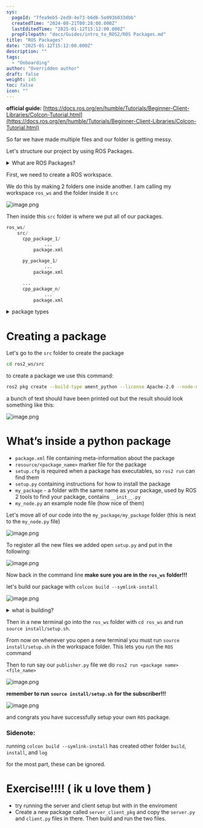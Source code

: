 ```yaml
---
sys:
  pageId: "7fea9eb5-2ed9-4e73-b6d6-5e093b833dbb"
  createdTime: "2024-08-21T00:28:00.000Z"
  lastEditedTime: "2025-01-12T15:12:00.000Z"
  propFilepath: "docs/Guides/intro_to_ROS2/ROS Packages.md"
title: "ROS Packages"
date: "2025-01-12T15:12:00.000Z"
description: ""
tags:
  - "Onboarding"
author: "Overridden author"
draft: false
weight: 145
toc: false
icon: ""
---
```


**official guide:** [https://docs.ros.org/en/humble/Tutorials/Beginner-Client-Libraries/Colcon-Tutorial.html](https://docs.ros.org/en/humble/Tutorials/Beginner-Client-Libraries/Colcon-Tutorial.html)

So far we have made multiple files and our folder is getting messy.

Let's structure our project by using ROS Packages.

<details>

<summary>What are ROS Packages?</summary>

ROS Packages are, as the name implies, packages of code that are highly sharable between ROS developers.

They consist of a folder, `package.xml` file, and source code

```python
      cpp_package_1/
		      ... imagine much code files here ..
          package.xml
```

</details>

First, we need to create a ROS workspace.

We do this by making 2 folders one inside another. I am calling my workspace `ros_ws` and the folder inside it `src`

![image.png](https://prod-files-secure.s3.us-west-2.amazonaws.com/d518164a-d88e-44d1-a4ee-3adb3bd8bce0/70706947-fd18-4537-a67b-e12946812d31/image.png?X-Amz-Algorithm=AWS4-HMAC-SHA256&X-Amz-Content-Sha256=UNSIGNED-PAYLOAD&X-Amz-Credential=ASIAZI2LB4663C5RWBPW%2F20250405%2Fus-west-2%2Fs3%2Faws4_request&X-Amz-Date=20250405T032246Z&X-Amz-Expires=3600&X-Amz-Security-Token=IQoJb3JpZ2luX2VjEKv%2F%2F%2F%2F%2F%2F%2F%2F%2F%2FwEaCXVzLXdlc3QtMiJGMEQCIFdSTHbBj9fVc8E3tQKA50fV%2Bim6Ab%2FBYWwE%2BjJt8Dm6AiAqS432h%2Fz6WivlfgsNILwu3e1cQiITz%2Bu3Ym9Hzq7HOSr%2FAwgkEAAaDDYzNzQyMzE4MzgwNSIMBt2xVEv9VLeRhCy7KtwD%2BG9u%2FpcTt7PEe47AnF93mT20CIRsfnCwr86aLStaiQJ8KR%2FI%2FNiTCMlW5oVBla3JWlzzB4xa8XaBo%2Fj9t2E9jMXdPFjBRVrghbx8dzQSu6UBbsAP01QPWgYE1Yn69jU9QglvmvRak%2B3Nt1bEWVbdJXKhtkM61p9ICXQX1dnCvjH0O2mTkuFjr%2BYq%2F2q0myYww07t1oJHvwT0HXEO0hgPQeKBuUofAVon8Wov7EMpXz047%2FhAc9xHnDUjGG4D2osrPv%2Bu7uvMMmIPgUlefsLbj4N8XVLB1kzQAB8j9yTJ09I3w%2Bj8EXQCLeZYV6w68PXYWTrNmZMcCEzGWiRV1jEfXh%2BQzB86IYyZ%2B4v%2BG1RCxAsxOHPqv9cR95mIT7ruTvZD1icdVmyfdLC20LTKVk8KPzrK6jqm69Wk7cc6xhpEJHSKQMTrZHxQSh%2BBjCwkniRUJ%2BwHyQWy6ii8ujsKR%2FSzDvijtSbZ2hih%2FOPJYdiFRo2prDy9y3QcAkN5g%2FCx%2FIOOGuj8YJX8QAIU0tK%2BboP9jcb1qHPuKefR3rQshFjdeRsJcbgGdYxJjI0zqX%2FU%2FMEsbnrT55qpWAM0GCQ2j%2Fic%2Ff2MyeR3C1HmKYcz9oZdTA3QDDAXOeiUdzLQxuUwurzCvwY6pgH8ey9Or%2B3g9bY281Ij%2F%2Fgd%2Bu91XUqcUReSPoixToYM2wNhxUYfjAvh44%2BDoWRzMNdLJOMGL4qRUmO9o1e47Fignt%2F%2FBO5ot9%2Fvv61TWu3sIElXqATR7nyUzCewoRqbGlzoNL%2BDeh%2B9zLuJc2N2C7udeXth0pVvPItTIZIcUTWt0MaN8Lw2UDzG%2BjPUeum%2BfNQ2xba4R4ku2D%2F20v%2BHThJ7MI36nRO1&X-Amz-Signature=fa844ba915921da7b66aba63b78280b15113c451cd65ff0236dd17f79ecb9546&X-Amz-SignedHeaders=host&x-id=GetObject)

Then inside this `src` folder is where we put all of our packages.

```python
ros_ws/
    src/
      cpp_package_1/
		      ...
          package.xml

      py_package_1/
		      ...
          package.xml

      ...
      cpp_package_n/
		      ...
          package.xml

```

<details>

<summary>package types</summary>

packages can be either `C++` or python.

the intern file structure is different for each but for this guide we will stick to creating python packages

</details>

# Creating a package

Let's go to the `src` folder to create the package

```bash
cd ros2_ws/src
```

to create a package we use this command:

```bash
ros2 pkg create --build-type ament_python --license Apache-2.0 --node-name my_node my_package
```

a bunch of text should have been printed out but the result should look something like this:

![image.png](https://prod-files-secure.s3.us-west-2.amazonaws.com/d518164a-d88e-44d1-a4ee-3adb3bd8bce0/e6cf1e3f-8512-4a3e-b131-079f800bf3e8/image.png?X-Amz-Algorithm=AWS4-HMAC-SHA256&X-Amz-Content-Sha256=UNSIGNED-PAYLOAD&X-Amz-Credential=ASIAZI2LB4663C5RWBPW%2F20250405%2Fus-west-2%2Fs3%2Faws4_request&X-Amz-Date=20250405T032246Z&X-Amz-Expires=3600&X-Amz-Security-Token=IQoJb3JpZ2luX2VjEKv%2F%2F%2F%2F%2F%2F%2F%2F%2F%2FwEaCXVzLXdlc3QtMiJGMEQCIFdSTHbBj9fVc8E3tQKA50fV%2Bim6Ab%2FBYWwE%2BjJt8Dm6AiAqS432h%2Fz6WivlfgsNILwu3e1cQiITz%2Bu3Ym9Hzq7HOSr%2FAwgkEAAaDDYzNzQyMzE4MzgwNSIMBt2xVEv9VLeRhCy7KtwD%2BG9u%2FpcTt7PEe47AnF93mT20CIRsfnCwr86aLStaiQJ8KR%2FI%2FNiTCMlW5oVBla3JWlzzB4xa8XaBo%2Fj9t2E9jMXdPFjBRVrghbx8dzQSu6UBbsAP01QPWgYE1Yn69jU9QglvmvRak%2B3Nt1bEWVbdJXKhtkM61p9ICXQX1dnCvjH0O2mTkuFjr%2BYq%2F2q0myYww07t1oJHvwT0HXEO0hgPQeKBuUofAVon8Wov7EMpXz047%2FhAc9xHnDUjGG4D2osrPv%2Bu7uvMMmIPgUlefsLbj4N8XVLB1kzQAB8j9yTJ09I3w%2Bj8EXQCLeZYV6w68PXYWTrNmZMcCEzGWiRV1jEfXh%2BQzB86IYyZ%2B4v%2BG1RCxAsxOHPqv9cR95mIT7ruTvZD1icdVmyfdLC20LTKVk8KPzrK6jqm69Wk7cc6xhpEJHSKQMTrZHxQSh%2BBjCwkniRUJ%2BwHyQWy6ii8ujsKR%2FSzDvijtSbZ2hih%2FOPJYdiFRo2prDy9y3QcAkN5g%2FCx%2FIOOGuj8YJX8QAIU0tK%2BboP9jcb1qHPuKefR3rQshFjdeRsJcbgGdYxJjI0zqX%2FU%2FMEsbnrT55qpWAM0GCQ2j%2Fic%2Ff2MyeR3C1HmKYcz9oZdTA3QDDAXOeiUdzLQxuUwurzCvwY6pgH8ey9Or%2B3g9bY281Ij%2F%2Fgd%2Bu91XUqcUReSPoixToYM2wNhxUYfjAvh44%2BDoWRzMNdLJOMGL4qRUmO9o1e47Fignt%2F%2FBO5ot9%2Fvv61TWu3sIElXqATR7nyUzCewoRqbGlzoNL%2BDeh%2B9zLuJc2N2C7udeXth0pVvPItTIZIcUTWt0MaN8Lw2UDzG%2BjPUeum%2BfNQ2xba4R4ku2D%2F20v%2BHThJ7MI36nRO1&X-Amz-Signature=6feb3d97ed874d3e6d4e2673c22da4466fcac147d5d4075057aaae0fa30088a4&X-Amz-SignedHeaders=host&x-id=GetObject)

# What’s inside a python package

- `package.xml` file containing meta-information about the package
- `resource/<package_name>` marker file for the package
- `setup.cfg` is required when a package has executables, so `ros2 run` can find them
- `setup.py` containing instructions for how to install the package
- `my_package` - a folder with the same name as your package, used by ROS 2 tools to find your package, contains `__init__.py`
- `my_node.py` an example node file (how nice of them)

Let's move all of our code into the `my_package/my_package` folder (this is next to the `my_node.py` file)

![image.png](https://prod-files-secure.s3.us-west-2.amazonaws.com/d518164a-d88e-44d1-a4ee-3adb3bd8bce0/9ce58f11-0da9-4d3e-b86d-506a9685d378/image.png?X-Amz-Algorithm=AWS4-HMAC-SHA256&X-Amz-Content-Sha256=UNSIGNED-PAYLOAD&X-Amz-Credential=ASIAZI2LB4663C5RWBPW%2F20250405%2Fus-west-2%2Fs3%2Faws4_request&X-Amz-Date=20250405T032246Z&X-Amz-Expires=3600&X-Amz-Security-Token=IQoJb3JpZ2luX2VjEKv%2F%2F%2F%2F%2F%2F%2F%2F%2F%2FwEaCXVzLXdlc3QtMiJGMEQCIFdSTHbBj9fVc8E3tQKA50fV%2Bim6Ab%2FBYWwE%2BjJt8Dm6AiAqS432h%2Fz6WivlfgsNILwu3e1cQiITz%2Bu3Ym9Hzq7HOSr%2FAwgkEAAaDDYzNzQyMzE4MzgwNSIMBt2xVEv9VLeRhCy7KtwD%2BG9u%2FpcTt7PEe47AnF93mT20CIRsfnCwr86aLStaiQJ8KR%2FI%2FNiTCMlW5oVBla3JWlzzB4xa8XaBo%2Fj9t2E9jMXdPFjBRVrghbx8dzQSu6UBbsAP01QPWgYE1Yn69jU9QglvmvRak%2B3Nt1bEWVbdJXKhtkM61p9ICXQX1dnCvjH0O2mTkuFjr%2BYq%2F2q0myYww07t1oJHvwT0HXEO0hgPQeKBuUofAVon8Wov7EMpXz047%2FhAc9xHnDUjGG4D2osrPv%2Bu7uvMMmIPgUlefsLbj4N8XVLB1kzQAB8j9yTJ09I3w%2Bj8EXQCLeZYV6w68PXYWTrNmZMcCEzGWiRV1jEfXh%2BQzB86IYyZ%2B4v%2BG1RCxAsxOHPqv9cR95mIT7ruTvZD1icdVmyfdLC20LTKVk8KPzrK6jqm69Wk7cc6xhpEJHSKQMTrZHxQSh%2BBjCwkniRUJ%2BwHyQWy6ii8ujsKR%2FSzDvijtSbZ2hih%2FOPJYdiFRo2prDy9y3QcAkN5g%2FCx%2FIOOGuj8YJX8QAIU0tK%2BboP9jcb1qHPuKefR3rQshFjdeRsJcbgGdYxJjI0zqX%2FU%2FMEsbnrT55qpWAM0GCQ2j%2Fic%2Ff2MyeR3C1HmKYcz9oZdTA3QDDAXOeiUdzLQxuUwurzCvwY6pgH8ey9Or%2B3g9bY281Ij%2F%2Fgd%2Bu91XUqcUReSPoixToYM2wNhxUYfjAvh44%2BDoWRzMNdLJOMGL4qRUmO9o1e47Fignt%2F%2FBO5ot9%2Fvv61TWu3sIElXqATR7nyUzCewoRqbGlzoNL%2BDeh%2B9zLuJc2N2C7udeXth0pVvPItTIZIcUTWt0MaN8Lw2UDzG%2BjPUeum%2BfNQ2xba4R4ku2D%2F20v%2BHThJ7MI36nRO1&X-Amz-Signature=a2c558933a6c8bb711faf8a18a92a46f6c606344e9ab77ba339b1fee9b8d9abc&X-Amz-SignedHeaders=host&x-id=GetObject)

To register all the new files we added open `setup.py` and put in the following:

![image.png](https://prod-files-secure.s3.us-west-2.amazonaws.com/d518164a-d88e-44d1-a4ee-3adb3bd8bce0/1cd7c262-4cae-4496-9d75-c178537d24a2/image.png?X-Amz-Algorithm=AWS4-HMAC-SHA256&X-Amz-Content-Sha256=UNSIGNED-PAYLOAD&X-Amz-Credential=ASIAZI2LB4663C5RWBPW%2F20250405%2Fus-west-2%2Fs3%2Faws4_request&X-Amz-Date=20250405T032246Z&X-Amz-Expires=3600&X-Amz-Security-Token=IQoJb3JpZ2luX2VjEKv%2F%2F%2F%2F%2F%2F%2F%2F%2F%2FwEaCXVzLXdlc3QtMiJGMEQCIFdSTHbBj9fVc8E3tQKA50fV%2Bim6Ab%2FBYWwE%2BjJt8Dm6AiAqS432h%2Fz6WivlfgsNILwu3e1cQiITz%2Bu3Ym9Hzq7HOSr%2FAwgkEAAaDDYzNzQyMzE4MzgwNSIMBt2xVEv9VLeRhCy7KtwD%2BG9u%2FpcTt7PEe47AnF93mT20CIRsfnCwr86aLStaiQJ8KR%2FI%2FNiTCMlW5oVBla3JWlzzB4xa8XaBo%2Fj9t2E9jMXdPFjBRVrghbx8dzQSu6UBbsAP01QPWgYE1Yn69jU9QglvmvRak%2B3Nt1bEWVbdJXKhtkM61p9ICXQX1dnCvjH0O2mTkuFjr%2BYq%2F2q0myYww07t1oJHvwT0HXEO0hgPQeKBuUofAVon8Wov7EMpXz047%2FhAc9xHnDUjGG4D2osrPv%2Bu7uvMMmIPgUlefsLbj4N8XVLB1kzQAB8j9yTJ09I3w%2Bj8EXQCLeZYV6w68PXYWTrNmZMcCEzGWiRV1jEfXh%2BQzB86IYyZ%2B4v%2BG1RCxAsxOHPqv9cR95mIT7ruTvZD1icdVmyfdLC20LTKVk8KPzrK6jqm69Wk7cc6xhpEJHSKQMTrZHxQSh%2BBjCwkniRUJ%2BwHyQWy6ii8ujsKR%2FSzDvijtSbZ2hih%2FOPJYdiFRo2prDy9y3QcAkN5g%2FCx%2FIOOGuj8YJX8QAIU0tK%2BboP9jcb1qHPuKefR3rQshFjdeRsJcbgGdYxJjI0zqX%2FU%2FMEsbnrT55qpWAM0GCQ2j%2Fic%2Ff2MyeR3C1HmKYcz9oZdTA3QDDAXOeiUdzLQxuUwurzCvwY6pgH8ey9Or%2B3g9bY281Ij%2F%2Fgd%2Bu91XUqcUReSPoixToYM2wNhxUYfjAvh44%2BDoWRzMNdLJOMGL4qRUmO9o1e47Fignt%2F%2FBO5ot9%2Fvv61TWu3sIElXqATR7nyUzCewoRqbGlzoNL%2BDeh%2B9zLuJc2N2C7udeXth0pVvPItTIZIcUTWt0MaN8Lw2UDzG%2BjPUeum%2BfNQ2xba4R4ku2D%2F20v%2BHThJ7MI36nRO1&X-Amz-Signature=f5688a1be553aacfffb3a571a419e5bff23ab1b4189d2b92a8abd6895c0a4f78&X-Amz-SignedHeaders=host&x-id=GetObject)

Now back in the command line **make sure you are in the** **`ros_ws`** **folder!!!**

let's build our package with `colcon build --symlink-install`

![image.png](https://prod-files-secure.s3.us-west-2.amazonaws.com/d518164a-d88e-44d1-a4ee-3adb3bd8bce0/2f2a0d27-b173-48fd-b189-5f5c0ce65619/image.png?X-Amz-Algorithm=AWS4-HMAC-SHA256&X-Amz-Content-Sha256=UNSIGNED-PAYLOAD&X-Amz-Credential=ASIAZI2LB4663C5RWBPW%2F20250405%2Fus-west-2%2Fs3%2Faws4_request&X-Amz-Date=20250405T032246Z&X-Amz-Expires=3600&X-Amz-Security-Token=IQoJb3JpZ2luX2VjEKv%2F%2F%2F%2F%2F%2F%2F%2F%2F%2FwEaCXVzLXdlc3QtMiJGMEQCIFdSTHbBj9fVc8E3tQKA50fV%2Bim6Ab%2FBYWwE%2BjJt8Dm6AiAqS432h%2Fz6WivlfgsNILwu3e1cQiITz%2Bu3Ym9Hzq7HOSr%2FAwgkEAAaDDYzNzQyMzE4MzgwNSIMBt2xVEv9VLeRhCy7KtwD%2BG9u%2FpcTt7PEe47AnF93mT20CIRsfnCwr86aLStaiQJ8KR%2FI%2FNiTCMlW5oVBla3JWlzzB4xa8XaBo%2Fj9t2E9jMXdPFjBRVrghbx8dzQSu6UBbsAP01QPWgYE1Yn69jU9QglvmvRak%2B3Nt1bEWVbdJXKhtkM61p9ICXQX1dnCvjH0O2mTkuFjr%2BYq%2F2q0myYww07t1oJHvwT0HXEO0hgPQeKBuUofAVon8Wov7EMpXz047%2FhAc9xHnDUjGG4D2osrPv%2Bu7uvMMmIPgUlefsLbj4N8XVLB1kzQAB8j9yTJ09I3w%2Bj8EXQCLeZYV6w68PXYWTrNmZMcCEzGWiRV1jEfXh%2BQzB86IYyZ%2B4v%2BG1RCxAsxOHPqv9cR95mIT7ruTvZD1icdVmyfdLC20LTKVk8KPzrK6jqm69Wk7cc6xhpEJHSKQMTrZHxQSh%2BBjCwkniRUJ%2BwHyQWy6ii8ujsKR%2FSzDvijtSbZ2hih%2FOPJYdiFRo2prDy9y3QcAkN5g%2FCx%2FIOOGuj8YJX8QAIU0tK%2BboP9jcb1qHPuKefR3rQshFjdeRsJcbgGdYxJjI0zqX%2FU%2FMEsbnrT55qpWAM0GCQ2j%2Fic%2Ff2MyeR3C1HmKYcz9oZdTA3QDDAXOeiUdzLQxuUwurzCvwY6pgH8ey9Or%2B3g9bY281Ij%2F%2Fgd%2Bu91XUqcUReSPoixToYM2wNhxUYfjAvh44%2BDoWRzMNdLJOMGL4qRUmO9o1e47Fignt%2F%2FBO5ot9%2Fvv61TWu3sIElXqATR7nyUzCewoRqbGlzoNL%2BDeh%2B9zLuJc2N2C7udeXth0pVvPItTIZIcUTWt0MaN8Lw2UDzG%2BjPUeum%2BfNQ2xba4R4ku2D%2F20v%2BHThJ7MI36nRO1&X-Amz-Signature=193ada2b7759313919f43de665f07c94a2b62cea789376f228874f073faf8027&X-Amz-SignedHeaders=host&x-id=GetObject)

<details>

<summary>what is building?</summary>

if you are a CS major at Rose-Hulman you will learn the answer to this in CSSE132

but TLDR; is it combines all the code files into one program that can be run easily 

</details>

Then in a new terminal go into the `ros_ws` folder with `cd ros_ws` and run `source install/setup.sh`. 

From now on whenever you open a new terminal you must run `source install/setup.sh` in the workspace folder. This lets you run the `ROS` command

Then to run say our `publisher.py` file we do `ros2 run <package name> <file_name>`

![image.png](https://prod-files-secure.s3.us-west-2.amazonaws.com/d518164a-d88e-44d1-a4ee-3adb3bd8bce0/4f4b1219-3a44-4632-aa0a-ce3471699f59/image.png?X-Amz-Algorithm=AWS4-HMAC-SHA256&X-Amz-Content-Sha256=UNSIGNED-PAYLOAD&X-Amz-Credential=ASIAZI2LB4663C5RWBPW%2F20250405%2Fus-west-2%2Fs3%2Faws4_request&X-Amz-Date=20250405T032246Z&X-Amz-Expires=3600&X-Amz-Security-Token=IQoJb3JpZ2luX2VjEKv%2F%2F%2F%2F%2F%2F%2F%2F%2F%2FwEaCXVzLXdlc3QtMiJGMEQCIFdSTHbBj9fVc8E3tQKA50fV%2Bim6Ab%2FBYWwE%2BjJt8Dm6AiAqS432h%2Fz6WivlfgsNILwu3e1cQiITz%2Bu3Ym9Hzq7HOSr%2FAwgkEAAaDDYzNzQyMzE4MzgwNSIMBt2xVEv9VLeRhCy7KtwD%2BG9u%2FpcTt7PEe47AnF93mT20CIRsfnCwr86aLStaiQJ8KR%2FI%2FNiTCMlW5oVBla3JWlzzB4xa8XaBo%2Fj9t2E9jMXdPFjBRVrghbx8dzQSu6UBbsAP01QPWgYE1Yn69jU9QglvmvRak%2B3Nt1bEWVbdJXKhtkM61p9ICXQX1dnCvjH0O2mTkuFjr%2BYq%2F2q0myYww07t1oJHvwT0HXEO0hgPQeKBuUofAVon8Wov7EMpXz047%2FhAc9xHnDUjGG4D2osrPv%2Bu7uvMMmIPgUlefsLbj4N8XVLB1kzQAB8j9yTJ09I3w%2Bj8EXQCLeZYV6w68PXYWTrNmZMcCEzGWiRV1jEfXh%2BQzB86IYyZ%2B4v%2BG1RCxAsxOHPqv9cR95mIT7ruTvZD1icdVmyfdLC20LTKVk8KPzrK6jqm69Wk7cc6xhpEJHSKQMTrZHxQSh%2BBjCwkniRUJ%2BwHyQWy6ii8ujsKR%2FSzDvijtSbZ2hih%2FOPJYdiFRo2prDy9y3QcAkN5g%2FCx%2FIOOGuj8YJX8QAIU0tK%2BboP9jcb1qHPuKefR3rQshFjdeRsJcbgGdYxJjI0zqX%2FU%2FMEsbnrT55qpWAM0GCQ2j%2Fic%2Ff2MyeR3C1HmKYcz9oZdTA3QDDAXOeiUdzLQxuUwurzCvwY6pgH8ey9Or%2B3g9bY281Ij%2F%2Fgd%2Bu91XUqcUReSPoixToYM2wNhxUYfjAvh44%2BDoWRzMNdLJOMGL4qRUmO9o1e47Fignt%2F%2FBO5ot9%2Fvv61TWu3sIElXqATR7nyUzCewoRqbGlzoNL%2BDeh%2B9zLuJc2N2C7udeXth0pVvPItTIZIcUTWt0MaN8Lw2UDzG%2BjPUeum%2BfNQ2xba4R4ku2D%2F20v%2BHThJ7MI36nRO1&X-Amz-Signature=fdc777548c76466af0d716bea86cc51ab913c6a3f8a88ca2b01a70d2c1be2124&X-Amz-SignedHeaders=host&x-id=GetObject)

**remember to run** **`source install/setup.sh`** **for the subscriber!!!**

![image.png](https://prod-files-secure.s3.us-west-2.amazonaws.com/d518164a-d88e-44d1-a4ee-3adb3bd8bce0/02121119-dad4-49ec-8356-c956108b4243/image.png?X-Amz-Algorithm=AWS4-HMAC-SHA256&X-Amz-Content-Sha256=UNSIGNED-PAYLOAD&X-Amz-Credential=ASIAZI2LB4663C5RWBPW%2F20250405%2Fus-west-2%2Fs3%2Faws4_request&X-Amz-Date=20250405T032246Z&X-Amz-Expires=3600&X-Amz-Security-Token=IQoJb3JpZ2luX2VjEKv%2F%2F%2F%2F%2F%2F%2F%2F%2F%2FwEaCXVzLXdlc3QtMiJGMEQCIFdSTHbBj9fVc8E3tQKA50fV%2Bim6Ab%2FBYWwE%2BjJt8Dm6AiAqS432h%2Fz6WivlfgsNILwu3e1cQiITz%2Bu3Ym9Hzq7HOSr%2FAwgkEAAaDDYzNzQyMzE4MzgwNSIMBt2xVEv9VLeRhCy7KtwD%2BG9u%2FpcTt7PEe47AnF93mT20CIRsfnCwr86aLStaiQJ8KR%2FI%2FNiTCMlW5oVBla3JWlzzB4xa8XaBo%2Fj9t2E9jMXdPFjBRVrghbx8dzQSu6UBbsAP01QPWgYE1Yn69jU9QglvmvRak%2B3Nt1bEWVbdJXKhtkM61p9ICXQX1dnCvjH0O2mTkuFjr%2BYq%2F2q0myYww07t1oJHvwT0HXEO0hgPQeKBuUofAVon8Wov7EMpXz047%2FhAc9xHnDUjGG4D2osrPv%2Bu7uvMMmIPgUlefsLbj4N8XVLB1kzQAB8j9yTJ09I3w%2Bj8EXQCLeZYV6w68PXYWTrNmZMcCEzGWiRV1jEfXh%2BQzB86IYyZ%2B4v%2BG1RCxAsxOHPqv9cR95mIT7ruTvZD1icdVmyfdLC20LTKVk8KPzrK6jqm69Wk7cc6xhpEJHSKQMTrZHxQSh%2BBjCwkniRUJ%2BwHyQWy6ii8ujsKR%2FSzDvijtSbZ2hih%2FOPJYdiFRo2prDy9y3QcAkN5g%2FCx%2FIOOGuj8YJX8QAIU0tK%2BboP9jcb1qHPuKefR3rQshFjdeRsJcbgGdYxJjI0zqX%2FU%2FMEsbnrT55qpWAM0GCQ2j%2Fic%2Ff2MyeR3C1HmKYcz9oZdTA3QDDAXOeiUdzLQxuUwurzCvwY6pgH8ey9Or%2B3g9bY281Ij%2F%2Fgd%2Bu91XUqcUReSPoixToYM2wNhxUYfjAvh44%2BDoWRzMNdLJOMGL4qRUmO9o1e47Fignt%2F%2FBO5ot9%2Fvv61TWu3sIElXqATR7nyUzCewoRqbGlzoNL%2BDeh%2B9zLuJc2N2C7udeXth0pVvPItTIZIcUTWt0MaN8Lw2UDzG%2BjPUeum%2BfNQ2xba4R4ku2D%2F20v%2BHThJ7MI36nRO1&X-Amz-Signature=4183922913694a96368b7125fe6064946a7e03e6592dea71c1effbe1289def6e&X-Amz-SignedHeaders=host&x-id=GetObject)

and congrats you have successfully setup your own `ROS` package.

### Sidenote:

running `colcon build --symlink-install` has created other folder `build`, `install`, and `log`

for the most part, these can be ignored.

# Exercise!!!! ( ik u love them )

- try running the server and client setup but with in the enviroment
- Create a new package called `server_client_pkg` and copy the `server.py` and `client.py` files in there. Then build and run the two files.
